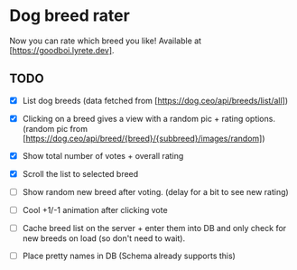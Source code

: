 # Dog breed rater

Now you can rate which breed you like! Available at [https://goodboi.lyrete.dev].

## TODO

- [x] List dog breeds (data fetched from [https://dog.ceo/api/breeds/list/all])
- [x] Clicking on a breed gives a view with a random pic + rating options. (random pic from [https://dog.ceo/api/breed/{breed}/{subbreed}/images/random])
- [x] Show total number of votes + overall rating
- [x] Scroll the list to selected breed

- [ ] Show random new breed after voting. (delay for a bit to see new rating)
- [ ] Cool +1/-1 animation after clicking vote
- [ ] Cache breed list on the server + enter them into DB and only check for new breeds on load (so don't need to wait).
- [ ] Place pretty names in DB (Schema already supports this)
